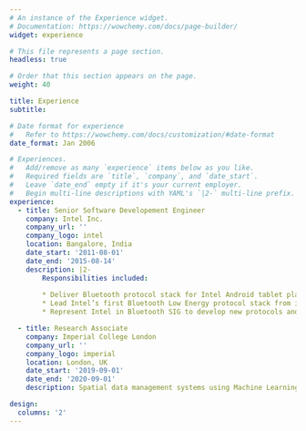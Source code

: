 ```yaml
---
# An instance of the Experience widget.
# Documentation: https://wowchemy.com/docs/page-builder/
widget: experience

# This file represents a page section.
headless: true

# Order that this section appears on the page.
weight: 40

title: Experience
subtitle:

# Date format for experience
#   Refer to https://wowchemy.com/docs/customization/#date-format
date_format: Jan 2006

# Experiences.
#   Add/remove as many `experience` items below as you like.
#   Required fields are `title`, `company`, and `date_start`.
#   Leave `date_end` empty if it's your current employer.
#   Begin multi-line descriptions with YAML's `|2-` multi-line prefix.
experience:
  - title: Senior Software Developement Engineer
    company: Intel Inc.
    company_url: ''
    company_logo: intel
    location: Bangalore, India
    date_start: '2011-08-01'
    date_end: '2015-08-14'
    description: |2-
        Responsibilities included:
        
        * Deliver Bluetooth protocol stack for Intel Android tablet platforms
        * Lead Intel’s first Bluetooth Low Energy protocol stack from ideation to productization
        * Represent Intel in Bluetooth SIG to develop new protocols and to test interoperability across industries

  - title: Research Associate
    company: Imperial College London
    company_url: ''
    company_logo: imperial
    location: London, UK
    date_start: '2019-09-01'
    date_end: '2020-09-01'
    description: Spatial data management systems using Machine Learning 

design:
  columns: '2'
---
```

